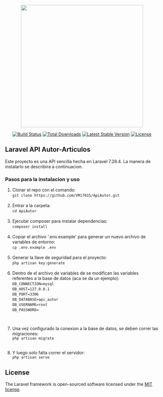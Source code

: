 <p align="center"><a href="https://laravel.com" target="_blank"><img src="https://raw.githubusercontent.com/laravel/art/master/logo-lockup/5%20SVG/2%20CMYK/1%20Full%20Color/laravel-logolockup-cmyk-red.svg" width="400"></a></p>

<p align="center">
<a href="https://travis-ci.org/laravel/framework"><img src="https://travis-ci.org/laravel/framework.svg" alt="Build Status"></a>
<a href="https://packagist.org/packages/laravel/framework"><img src="https://poser.pugx.org/laravel/framework/d/total.svg" alt="Total Downloads"></a>
<a href="https://packagist.org/packages/laravel/framework"><img src="https://poser.pugx.org/laravel/framework/v/stable.svg" alt="Latest Stable Version"></a>
<a href="https://packagist.org/packages/laravel/framework"><img src="https://poser.pugx.org/laravel/framework/license.svg" alt="License"></a>
</p>

## Laravel API Autor-Articulos
Este proyecto es una API sencilla hecha en Laravel 7.28.4.
La manera de instalarlo se describira a continuacion.

### Pasos para la instalacion y uso
1. Clonar el repo con el comando: <br>
`git clone https://github.com/VM17015/ApiAutor.git` 
<br><br>
2. Entrar a la carpeta: <br>
`cd ApiAutor`
<br><br>
3. Ejecutar composer para instalar dependencias:<br>
`composer install`
<br><br>
4. Copiar el archivo '.env.example' para generar un nuevo archivo de variables de entorno: <br>
`cp .env.example .env`
<br><br>
5. Generar la llave de seguridad para el proyecto: <br>
`php artisan key:generate`
<br><br>
6. Dentro de el archivo de variables de se modifican las variables referentes a la base de datos (aca se da un ejemplo):<br>
`DB_CONNECTION=mysql` <br>
`DB_HOST=127.0.0.1` <br>
`DB_PORT=3306` <br>
`DB_DATABASE=api_autor` <br>
`DB_USERNAME=root` <br>
`DB_PASSWORD=` <br>
<br>

7. Una vez configurado la conexion a la base de datos, se deben correr las migraciones: <br>
`php artisan migrate` <br><br>

8. Y luego solo falta correr el servidor: <br>
`php artisan serve`


## License

The Laravel framework is open-sourced software licensed under the [MIT license](https://opensource.org/licenses/MIT).
